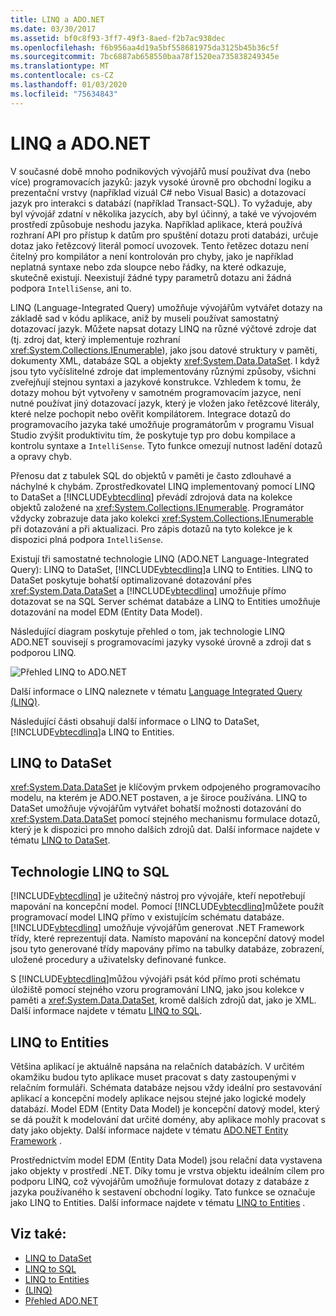 ```yaml
---
title: LINQ a ADO.NET
ms.date: 03/30/2017
ms.assetid: bf0c8f93-3ff7-49f3-8aed-f2b7ac938dec
ms.openlocfilehash: f6b956aa4d19a5bf558681975da3125b45b36c5f
ms.sourcegitcommit: 7bc6887ab658550baa78f1520ea735838249345e
ms.translationtype: MT
ms.contentlocale: cs-CZ
ms.lasthandoff: 01/03/2020
ms.locfileid: "75634843"
---
```

# <a name="linq-and-adonet"></a>LINQ a ADO.NET
V současné době mnoho podnikových vývojářů musí používat dva (nebo více) programovacích jazyků: jazyk vysoké úrovně pro obchodní logiku a prezentační vrstvy (například vizuál C# nebo Visual Basic) a dotazovací jazyk pro interakci s databází (například Transact-SQL). To vyžaduje, aby byl vývojář zdatní v několika jazycích, aby byl účinný, a také ve vývojovém prostředí způsobuje neshodu jazyka. Například aplikace, která používá rozhraní API pro přístup k datům pro spuštění dotazu proti databázi, určuje dotaz jako řetězcový literál pomocí uvozovek. Tento řetězec dotazu není čitelný pro kompilátor a není kontrolován pro chyby, jako je například neplatná syntaxe nebo zda sloupce nebo řádky, na které odkazuje, skutečně existují. Neexistují žádné typy parametrů dotazu ani žádná podpora `IntelliSense`, ani to.  
  
 LINQ (Language-Integrated Query) umožňuje vývojářům vytvářet dotazy na základě sad v kódu aplikace, aniž by museli používat samostatný dotazovací jazyk. Můžete napsat dotazy LINQ na různé výčtové zdroje dat (tj. zdroj dat, který implementuje rozhraní <xref:System.Collections.IEnumerable>), jako jsou datové struktury v paměti, dokumenty XML, databáze SQL a objekty <xref:System.Data.DataSet>. I když jsou tyto vyčíslitelné zdroje dat implementovány různými způsoby, všichni zveřejňují stejnou syntaxi a jazykové konstrukce. Vzhledem k tomu, že dotazy mohou být vytvořeny v samotném programovacím jazyce, není nutné používat jiný dotazovací jazyk, který je vložen jako řetězcové literály, které nelze pochopit nebo ověřit kompilátorem. Integrace dotazů do programovacího jazyka také umožňuje programátorům v programu Visual Studio zvýšit produktivitu tím, že poskytuje typ pro dobu kompilace a kontrolu syntaxe a `IntelliSense`. Tyto funkce omezují nutnost ladění dotazů a opravy chyb.  
  
 Přenosu dat z tabulek SQL do objektů v paměti je často zdlouhavé a náchylné k chybám. Zprostředkovatel LINQ implementovaný pomocí LINQ to DataSet a [!INCLUDE[vbtecdlinq](../../../../includes/vbtecdlinq-md.md)] převádí zdrojová data na kolekce objektů založené na <xref:System.Collections.IEnumerable>. Programátor vždycky zobrazuje data jako kolekci <xref:System.Collections.IEnumerable> při dotazování a při aktualizaci. Pro zápis dotazů na tyto kolekce je k dispozici plná podpora `IntelliSense`.  
  
 Existují tři samostatné technologie LINQ (ADO.NET Language-Integrated Query): LINQ to DataSet, [!INCLUDE[vbtecdlinq](../../../../includes/vbtecdlinq-md.md)]a LINQ to Entities. LINQ to DataSet poskytuje bohatší optimalizované dotazování přes <xref:System.Data.DataSet> a [!INCLUDE[vbtecdlinq](../../../../includes/vbtecdlinq-md.md)] umožňuje přímo dotazovat se na SQL Server schémat databáze a LINQ to Entities umožňuje dotazování na model EDM (Entity Data Model).  
  
 Následující diagram poskytuje přehled o tom, jak technologie LINQ ADO.NET souvisejí s programovacími jazyky vysoké úrovně a zdroji dat s podporou LINQ.  
  
 ![Přehled LINQ to ADO.NET](./media/dpue-linqtoadonetoverview-bpuedev11.gif "DPUE_LinqToAdoNetOverview_bpuedev11")  
  
 Další informace o LINQ naleznete v tématu [Language Integrated Query (LINQ)](../../../csharp/programming-guide/concepts/linq/index.md).
  
 Následující části obsahují další informace o LINQ to DataSet, [!INCLUDE[vbtecdlinq](../../../../includes/vbtecdlinq-md.md)]a LINQ to Entities.  
  
## <a name="linq-to-dataset"></a>LINQ to DataSet  
 <xref:System.Data.DataSet> je klíčovým prvkem odpojeného programovacího modelu, na kterém je ADO.NET postaven, a je široce používána. LINQ to DataSet umožňuje vývojářům vytvářet bohatší možnosti dotazování do <xref:System.Data.DataSet> pomocí stejného mechanismu formulace dotazů, který je k dispozici pro mnoho dalších zdrojů dat. Další informace najdete v tématu [LINQ to DataSet](linq-to-dataset.md).  
  
## <a name="linq-to-sql"></a>Technologie LINQ to SQL  
 [!INCLUDE[vbtecdlinq](../../../../includes/vbtecdlinq-md.md)] je užitečný nástroj pro vývojáře, kteří nepotřebují mapování na koncepční model. Pomocí [!INCLUDE[vbtecdlinq](../../../../includes/vbtecdlinq-md.md)]můžete použít programovací model LINQ přímo v existujícím schématu databáze. [!INCLUDE[vbtecdlinq](../../../../includes/vbtecdlinq-md.md)] umožňuje vývojářům generovat .NET Framework třídy, které reprezentují data. Namísto mapování na koncepční datový model jsou tyto generované třídy mapovány přímo na tabulky databáze, zobrazení, uložené procedury a uživatelsky definované funkce.  
  
 S [!INCLUDE[vbtecdlinq](../../../../includes/vbtecdlinq-md.md)]můžou vývojáři psát kód přímo proti schématu úložiště pomocí stejného vzoru programování LINQ, jako jsou kolekce v paměti a <xref:System.Data.DataSet>, kromě dalších zdrojů dat, jako je XML. Další informace najdete v tématu [LINQ to SQL](./sql/linq/index.md).  
  
## <a name="linq-to-entities"></a>LINQ to Entities  
 Většina aplikací je aktuálně napsána na relačních databázích. V určitém okamžiku budou tyto aplikace muset pracovat s daty zastoupenými v relačním formuláři. Schémata databáze nejsou vždy ideální pro sestavování aplikací a koncepční modely aplikace nejsou stejné jako logické modely databází. Model EDM (Entity Data Model) je koncepční datový model, který se dá použít k modelování dat určité domény, aby aplikace mohly pracovat s daty jako objekty. Další informace najdete v tématu [ADO.NET Entity Framework](./ef/index.md) .  
  
 Prostřednictvím model EDM (Entity Data Model) jsou relační data vystavena jako objekty v prostředí .NET. Díky tomu je vrstva objektu ideálním cílem pro podporu LINQ, což vývojářům umožňuje formulovat dotazy z databáze z jazyka používaného k sestavení obchodní logiky. Tato funkce se označuje jako LINQ to Entities. Další informace najdete v tématu [LINQ to Entities](./ef/language-reference/linq-to-entities.md) .  
  
## <a name="see-also"></a>Viz také:

- [LINQ to DataSet](linq-to-dataset.md)
- [LINQ to SQL](./sql/linq/index.md)
- [LINQ to Entities](./ef/language-reference/linq-to-entities.md)
- [ (LINQ)](../../../csharp/programming-guide/concepts/linq/index.md)
- [Přehled ADO.NET](ado-net-overview.md)
